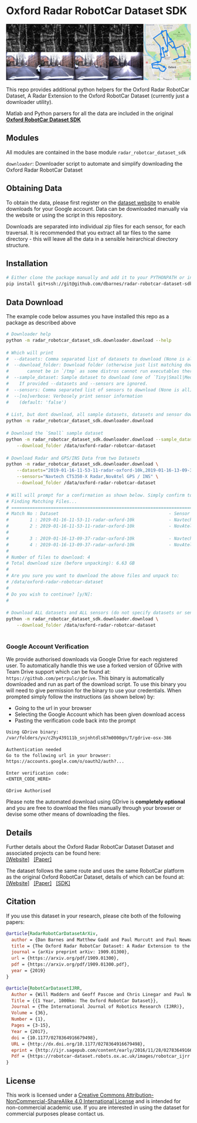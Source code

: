 # Oxford Radar RobotCar Dataset SDK

![](docs/dataset-overview-overlay.png)

This repo provides additional python helpers for the Oxford Radar RobotCar Dataset, A Radar Extension to the Oxford RobotCar Dataset (currently just a downloader utility).

Matlab and Python parsers for all the data are included in the original [**Oxford RobotCar Dataset SDK**](https://github.com/ori-mrg/robotcar-dataset-sdk)

Modules
-----------
All modules are contained in the base module `radar_robotcar_dataset_sdk`

`downloader`: Downloader script to automate and simplify downloading the Oxford Radar RobotCar Dataset



Obtaining Data
--------------
To obtain the data, please first register on the [dataset website](http://ori.ox.ac.uk/datasets/radar-robotcar-dataset) to enable downloads for your Google account. Data can be downloaded manually via the website or using the script in this repository. 

Downloads are separated into individual zip files for each sensor, for each traversal. It is recommended that you extract all tar files to the same directory - this will leave all the data in a sensible heirarchical directory structure. 


Installation 
--------------

```bash
# Either clone the package manually and add it to your PYTHONPATH or install it using:
pip install git+ssh://git@github.com/dbarnes/radar-robotcar-dataset-sdk.git
```

Data Download
--------------
The example code below assumes you have installed this repo as a package as described above

```bash
# Downloader help
python -m radar_robotcar_dataset_sdk.downloader.download --help

# Which will print
#  --datasets: Comma separated list of datasets to download (None is all)
#  --download_folder: Download folder (otherwise just list matching downloads). Please note on Linux this folder 
#       cannot be in `/tmp` as some distros cannot run executables there.
#  --sample_dataset: Sample dataset to download (one of `Tiny|Small|Medium|Large`).
#    If provided --datasets and --sensors are ignored.
#  --sensors: Comma separated list of sensors to download (None is all)
#  --[no]verbose: Verbosely print sensor information
#    (default: 'false')

# List, but dont download, all sample datasets, datasets and sensor downloads (no arguments)
python -m radar_robotcar_dataset_sdk.downloader.download

# Download the `Small` sample dataset
python -m radar_robotcar_dataset_sdk.downloader.download --sample_dataset Small \
	--download_folder /data/oxford-radar-robotcar-dataset

# Download Radar and GPS/INS Data from two Datasets
python -m radar_robotcar_dataset_sdk.downloader.download \
	--datasets="2019-01-16-11-53-11-radar-oxford-10k,2019-01-16-13-09-37-radar-oxford-10k" \
	--sensors="Navtech CTS350-X Radar,NovAtel GPS / INS" \
	--download_folder /data/oxford-radar-robotcar-dataset

# Will will prompt for a confirmation as shown below. Simply confirm to download data
# Finding Matching Files...
# ========================================================================================================================================================================================================================================
# Match No : Dataset                                          - Sensor                                             - Download Size     - Download Link
#        1 : 2019-01-16-11-53-11-radar-oxford-10k             - Navtech CTS350-X Radar                             - 3.3 GB            - https://drive.google.com/file/d/1bQviDEkU20uq-xGeHrciaA5YeOr1-uyW
#        2 : 2019-01-16-11-53-11-radar-oxford-10k             - NovAtel GPS / INS                                  - 16.4 MB           - https://drive.google.com/file/d/1b1wNBtSumoqUeYxAMCwcjEKHPOZpn36h
# 
#        3 : 2019-01-16-13-09-37-radar-oxford-10k             - Navtech CTS350-X Radar                             - 3.3 GB            - https://drive.google.com/file/d/17IP4JagskFe2q_yIky-wgBjUUYYtMXxl
#        4 : 2019-01-16-13-09-37-radar-oxford-10k             - NovAtel GPS / INS                                  - 16.5 MB           - https://drive.google.com/file/d/1vVlNaCqY2jwohm8k_oCOWyQKyB1jR8cq
# 
# Number of files to download: 4
# Total download size (before unpacking): 6.63 GB
# 
# Are you sure you want to download the above files and unpack to:
# /data/oxford-radar-robotcar-dataset
# 
# Do you wish to continue? [y/N]:
# 

# Download ALL datasets and ALL sensors (do not specify datasets or sensors)
python -m radar_robotcar_dataset_sdk.downloader.download \
	--download_folder /data/oxford-radar-robotcar-dataset
	
```
### Google Account Verification

We provide authorised downloads via Google Drive for each registered user. To automatically handle this we use a forked version of GDrive with Team Drive support which can be found at: `https://github.com/petrpulc/gdrive`. This binary is automatically downloaded and run as part of the download script. To use this binary you will need to give permission for the binary to use your credentials. When prompted simply follow the instructions (as shown below) by:

- Going to the url in your browser
- Selecting the Google Account which has been given download access
- Pasting the verification code back into the prompt

```
Using GDrive binary: /var/folders/yv/c2hy439111b_snjnhtdls87m0000gn/T/gdrive-osx-386

Authentication needed
Go to the following url in your browser:
https://accounts.google.com/o/oauth2/auth?...

Enter verification code:
<ENTER_CODE_HERE>

GDrive Authorised
```

Please note the automated download using GDrive is **completely optional** and you are free to download the files manually through your browser or devise some other means of downloading the files.

Details
-----------

Further details about the Oxford Radar RobotCar Dataset Dataset and associated projects can be found here: 
<br> [[Website]](https://ori.ox.ac.uk/datasets/radar-robotcar-dataset) &nbsp;&nbsp;[[Paper]](https://arxiv.org/pdf/1909.01300)

The dataset follows the same route and uses the same RobotCar platform as the original Oxford RobotCar Dataset, details of which can be found at:
<br> [[Website]](https://robotcar-dataset.robots.ox.ac.uk) &nbsp;&nbsp;[[Paper]](https://robotcar-dataset.robots.ox.ac.uk/images/robotcar_ijrr.pdf) &nbsp;&nbsp;[[SDK]](https://github.com/ori-drs/robotcar-dataset-sdk)


Citation
--------------
If you use this dataset in your research, please cite both of the following papers:

```bibtex
@article{RadarRobotCarDatasetArXiv,
  author = {Dan Barnes and Matthew Gadd and Paul Murcutt and Paul Newman and Ingmar Posner},
  title = {The Oxford Radar RobotCar Dataset: A Radar Extension to the Oxford RobotCar Dataset},
  journal = {arXiv preprint arXiv: 1909.01300},
  url = {https://arxiv.org/pdf/1909.01300},
  pdf = {https://arxiv.org/pdf/1909.01300.pdf},
  year = {2019}
}
```
```bibtex
@article{RobotCarDatasetIJRR, 
  Author = {Will Maddern and Geoff Pascoe and Chris Linegar and Paul Newman}, 
  Title = {{1 Year, 1000km: The Oxford RobotCar Dataset}}, 
  Journal = {The International Journal of Robotics Research (IJRR)}, 
  Volume = {36}, 
  Number = {1}, 
  Pages = {3-15}, 
  Year = {2017}, 
  doi = {10.1177/0278364916679498}, 
  URL = {http://dx.doi.org/10.1177/0278364916679498}, 
  eprint = {http://ijr.sagepub.com/content/early/2016/11/28/0278364916679498.full.pdf+html}, 
  Pdf = {https://robotcar-dataset.robots.ox.ac.uk/images/robotcar_ijrr.pdf}
}
```

License
--------------
This work is licensed under a [Creative Commons Attribution-NonCommercial-ShareAlike 4.0 International License](http://creativecommons.org/licenses/by-nc-sa/4.0) and is intended for non-commercial academic use. If you are interested in using the dataset for commercial purposes please contact us.
